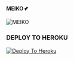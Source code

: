#### MEIKO 💕





![MEIKO](https://telegra.ph/file/da0c5c079d9a4de0d8b82.jpg) 



### DEPLOY TO HEROKU 
[![Deploy To Heroku](https://www.herokucdn.com/deploy/button.svg)](https://heroku.com/deploy?template=https://github.com/ITZ-DEVIL-OP/Meiko_Robot)
